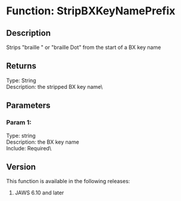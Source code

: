 # Function: StripBXKeyNamePrefix

## Description

Strips \"braille \" or \"braille Dot\" from the start of a BX key name

## Returns

Type: String\
Description: the stripped BX key name\

## Parameters

### Param 1:

Type: string\
Description: the BX key name\
Include: Required\

## Version

This function is available in the following releases:

1.  JAWS 6.10 and later
